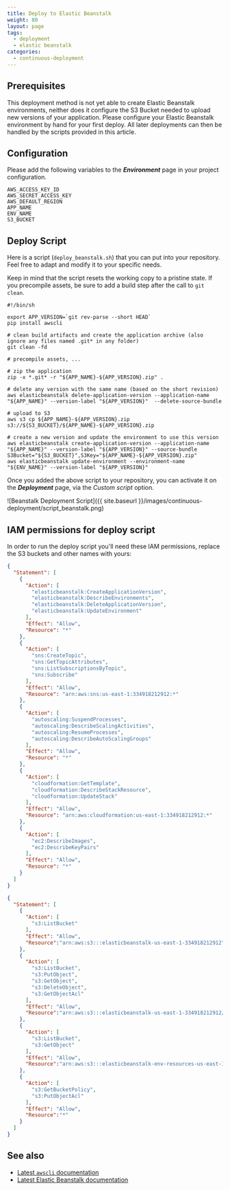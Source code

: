 ```yaml
---
title: Deploy to Elastic Beanstalk
weight: 80
layout: page
tags:
  - deployment
  - elastic beanstalk
categories:
  - continuous-deployment
---
```

## Prerequisites

This deployment method is not yet able to create Elastic Beanstalk environments, neither does it configure the S3 Bucket needed to upload new versions of your application. Please configure your Elastic Beanstalk environment by hand for your first deploy. All later deployments can then be handled by the scripts provided in this article.

## Configuration

Please add the following variables to the ***Environment*** page in your project configuration.

```shell
AWS_ACCESS_KEY_ID
AWS_SECRET_ACCESS_KEY
AWS_DEFAULT_REGION
APP_NAME
ENV_NAME
S3_BUCKET
```

## Deploy Script

Here is a script (`deploy_beanstalk.sh`) that you can put into your repository. Feel free to adapt and modify it to your specific needs.

Keep in mind that the script resets the working copy to a pristine state. If you precompile assets, be sure to add a build step after the call to `git clean`.

```shell
#!/bin/sh

export APP_VERSION=`git rev-parse --short HEAD`
pip install awscli

# clean build artifacts and create the application archive (also ignore any files named .git* in any folder)
git clean -fd

# precompile assets, ...

# zip the application
zip -x *.git* -r "${APP_NAME}-${APP_VERSION}.zip" .

# delete any version with the same name (based on the short revision)
aws elasticbeanstalk delete-application-version --application-name "${APP_NAME}" --version-label "${APP_VERSION}"  --delete-source-bundle

# upload to S3
aws s3 cp ${APP_NAME}-${APP_VERSION}.zip s3://${S3_BUCKET}/${APP_NAME}-${APP_VERSION}.zip

# create a new version and update the environment to use this version
aws elasticbeanstalk create-application-version --application-name "${APP_NAME}" --version-label "${APP_VERSION}" --source-bundle S3Bucket="${S3_BUCKET}",S3Key="${APP_NAME}-${APP_VERSION}.zip"
aws elasticbeanstalk update-environment --environment-name "${ENV_NAME}" --version-label "${APP_VERSION}"
```

Once you added the above script to your repository, you can activate it on the ***Deployment*** page, via the *Custom script* option.

![Beanstalk Deployment Script]({{ site.baseurl }}/images/continuous-deployment/script_beanstalk.png)

## IAM permissions for deploy script
In order to run the deploy script you'll need these IAM permissions, replace the S3 buckets and other names with yours:

```json
{
  "Statement": [
    {
      "Action": [
        "elasticbeanstalk:CreateApplicationVersion",
        "elasticbeanstalk:DescribeEnvironments",
        "elasticbeanstalk:DeleteApplicationVersion",
        "elasticbeanstalk:UpdateEnvironment"
      ],
      "Effect": "Allow",
      "Resource": "*"
    },
    {
      "Action": [
        "sns:CreateTopic",
        "sns:GetTopicAttributes",
        "sns:ListSubscriptionsByTopic",
        "sns:Subscribe"
      ],
      "Effect": "Allow",
      "Resource": "arn:aws:sns:us-east-1:334918212912:*"
    },
    {
      "Action": [
        "autoscaling:SuspendProcesses",
        "autoscaling:DescribeScalingActivities",
        "autoscaling:ResumeProcesses",
        "autoscaling:DescribeAutoScalingGroups"
      ],
      "Effect": "Allow",
      "Resource": "*"
    },
    {
      "Action": [
        "cloudformation:GetTemplate",
        "cloudformation:DescribeStackResource",
        "cloudformation:UpdateStack"
      ],
      "Effect": "Allow",
      "Resource": "arn:aws:cloudformation:us-east-1:334918212912:*"
    },
    {
      "Action": [
        "ec2:DescribeImages",
        "ec2:DescribeKeyPairs"
      ],
      "Effect": "Allow",
      "Resource": "*"
    }
  ]
}
```
```json
{
  "Statement": [
    {
      "Action": [
        "s3:ListBucket"
      ],
      "Effect": "Allow",
      "Resource":"arn:aws:s3:::elasticbeanstalk-us-east-1-334918212912"
    },
    {
      "Action": [
        "s3:ListBucket",
        "s3:PutObject",
        "s3:GetObject",
        "s3:DeleteObject",
        "s3:GetObjectAcl"
      ],
      "Effect": "Allow",
      "Resource":"arn:aws:s3:::elasticbeanstalk-us-east-1-334918212912/*"
    },
    {
      "Action": [
        "s3:ListBucket",
        "s3:GetObject"
      ],
      "Effect": "Allow",
      "Resource":"arn:aws:s3:::elasticbeanstalk-env-resources-us-east-1/*"
    },
    {
      "Action": [
        "s3:GetBucketPolicy",
        "s3:PutObjectAcl"
      ],
      "Effect": "Allow",
      "Resource":"*"
    }
  ]
}
```
## See also

+ [Latest `awscli` documentation](http://docs.aws.amazon.com/cli/latest/reference/)
+ [Latest Elastic Beanstalk documentation](http://docs.aws.amazon.com/elasticbeanstalk/latest/dg/Welcome.html)
